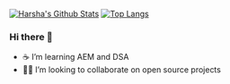 [![Harsha's Github Stats](https://github-readme-stats.vercel.app/api?username=harshai07&count_private=true&theme=transparent&show_icons=true&rank_icon=percentile&line_height=24)](https://github.com/harshai07)
[![Top Langs](https://github-readme-stats.vercel.app/api/top-langs/?username=harshai07&layout=compact&langs_count=8&theme=transparent&size_weight=0.7&count_weight=0.3)](https://github.com/anuraghazra/github-readme-stats)

### Hi there 👋
- ☕ I’m learning AEM and DSA 
- 🧑‍💻 I’m looking to collaborate on open source projects

